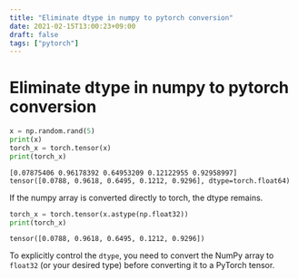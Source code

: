 ```yaml
---
title: "Eliminate dtype in numpy to pytorch conversion"
date: 2021-02-15T13:00:23+09:00
draft: false
tags: ["pytorch"] 
---
```

<!--more-->
# Eliminate dtype in numpy to pytorch conversion
```python
x = np.random.rand(5)
print(x)
torch_x = torch.tensor(x)
print(torch_x)
```
```
[0.07875406 0.96178392 0.64953209 0.12122955 0.92958997]
tensor([0.0788, 0.9618, 0.6495, 0.1212, 0.9296], dtype=torch.float64)
```
If the numpy array is converted directly to torch, the dtype remains.

```python
torch_x = torch.tensor(x.astype(np.float32))
print(torch_x)
```
```
tensor([0.0788, 0.9618, 0.6495, 0.1212, 0.9296])
```
To explicitly control the `dtype`, you need to convert the NumPy array to `float32` (or your desired type) before converting it to a PyTorch tensor.
